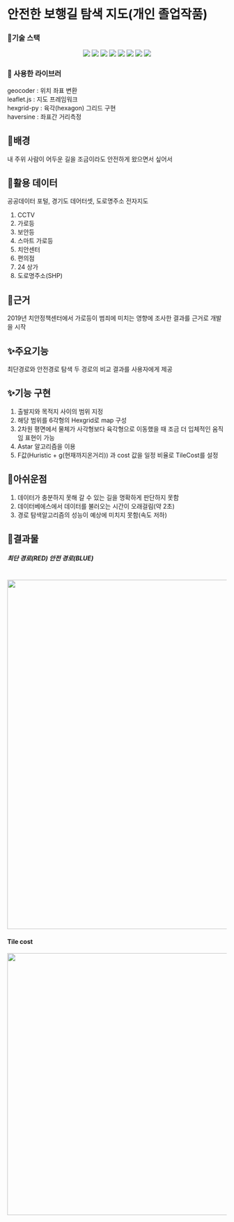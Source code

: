 # 안전한 보행길 탐색 지도(개인 졸업작품)
### 🎨기술 스택
<p align='center'>
<img src="https://img.shields.io/badge/HTML5-E34F26?style=flat-square&logo=HTML5&logoColor=white"/></a> 
<img src="https://img.shields.io/badge/CSS3-1572B6?style=flat-square&logo=CSS3&logoColor=white"/></a> 
<img src="https://img.shields.io/badge/JavaScript-F7DF1E?style=flat-square&logo=JavaScript&logoColor=white"/></a> 
<img src="https://img.shields.io/badge/jQuery-B5FCF?style=flat-square&logo=jQuery&logoColor=white"/></a> 
<img src="https://img.shields.io/badge/python-5483B1?style=flat-square&logo=python&logoColor=white"/></a> 
<img src="https://img.shields.io/badge/Django-232F3E?style=flat-square&logo=Django&logoColor=white"/></a> 
<img src="https://img.shields.io/badge/Mysql-47A248?style=flat-square&logo=Mysql&logoColor=white"/></a>
<img src="https://img.shields.io/badge/QGIS-BD8B13?style=flat-square&logo=QGIS%20AWS&logoColor=white"/></a> 
</p>

### 🎨 사용한 라이브러

geocoder : 위치 좌표 변환</br>
leaflet.js : 지도 프레임워크</br>
hexgrid-py : 육각(hexagon) 그리드 구현</br>
haversine : 좌표간 거리측정</br>

## 📁배경
내 주위 사람이 어두운 길을 조금이라도 안전하게 왔으면서 싶어서


## 🧾활용 데이터
공공데이터 포털, 경기도 데어터셋, 도로명주소 전자지도
1. CCTV
2. 가로등
3. 보안등
4. 스마트 가로등
5. 치안센터
6. 편의점
7. 24 상가
8. 도로명주소(SHP)


## 📌근거
2019년 치안정책센터에서 가로등이 범죄에 미치는 영향에 조사한 결과를 근거로 개발을 시작

## ✨주요기능
최단경로와 안전경로 탐색
두 경로의 비교 결과를 사용자에게 제공

## ✨기능 구현
1. 출발지와 목적지 사이의 범위 지정
2. 해당 범위를 6각형의 Hexgrid로 map 구성
3. 2차원 평면에서 물체가 사각형보다 육각형으로 이동했을 때 조금 더 입체적인 움직임 표현이 가능
4. Astar 알고리즘을 이용
5. F값(Huristic + g(현재까지온거리)) 과 cost 값을 일정 비율로 TileCost를 설정

## 😤아쉬운점
1. 데이터가 충분하지 못해 갈 수 있는 길을 명확하게 판단하지 못함
2. 데이터베에스에서 데이터를 불러오는 시간이 오래걸림(약 2초)
3. 경로 탐색알고리즘의 성능이 예상에 미치지 못함(속도 저하)


## 🚙결과물

<p align='center'>
  <span>
    <h5>최단 경로(RED) 안전 경로(BLUE)</h5></br>
    <img src="https://user-images.githubusercontent.com/42319300/142750851-e27d5dea-a09f-4a2c-bf76-d2c72790d62c.PNG" width="800px" />
  </span>
  
  <span>
  <h4> Tile cost</h4>
     <img src="https://user-images.githubusercontent.com/42319300/142750858-91f88d52-3a81-489a-88d1-3bfe09479fe9.PNG" width="600px" />
  </span>
</p>

